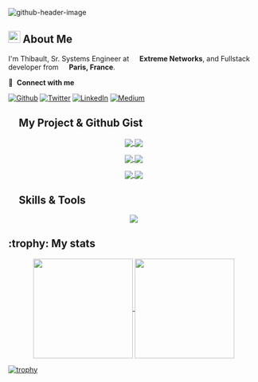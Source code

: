 ![github-header-image](https://github.com/user-attachments/assets/b931549c-03a6-40d7-abdd-a77e9623c486)

<h2><img src="https://github.com/user-attachments/assets/2a9b9fce-1c56-4a27-8635-407dbf8804be" width=24px> About Me</h2>

<p>
  I'm Thibault, Sr. Systems Engineer at <img src="https://github.com/user-attachments/assets/8f5e3c9f-34d1-41ac-8c28-7b8c7052a24a" width="13"/> <b>Extreme Networks</b>, and Fullstack developer from <img src="https://cdn-icons-png.flaticon.com/512/197/197560.png" width="13"/> <b>Paris, France</b>.
</p>

🔗 &nbsp;**Connect with me**
<p align="left">
  <a href="https://github.com/tchevalleraud" target="_blank"><img alt="Github" src="https://img.shields.io/badge/GitHub-%2312100E.svg?&style=for-the-badge&logo=Github&logoColor=white" /></a>
  <a href="https://twitter.com/tchib28" target="_blank"><img alt="Twitter" src="https://img.shields.io/badge/twitter-%231DA1F2.svg?&style=for-the-badge&logo=twitter&logoColor=white" /></a>
  <a href="https://www.linkedin.com/in/thibault-chevalleraud" target="_blank"><img alt="LinkedIn" src="https://img.shields.io/badge/linkedin-%230077B5.svg?&style=for-the-badge&logo=linkedin&logoColor=white" /></a>
  <a href="https://medium.com/@thibault.chevalleraud" target="_blank"><img alt="Medium" src="https://img.shields.io/badge/medium-%2312100E.svg?&style=for-the-badge&logo=medium&logoColor=white" />
</a>

<h2><img src="https://github.com/user-attachments/assets/40383f6f-dc9e-434e-bbdf-211cf84dd1a8" width=16px> My Project & Github Gist</h2>

<p align="center">
  <a href="https://github.com/tchevalleraud/extremenetworks-api-xiqse">
    <img align="center" src="https://github-readme-stats.vercel.app/api/pin/?username=tchevalleraud&repo=extremenetworks-api-xiqse" />
  </a>
  <a href="https://github.com/tchevalleraud/how-to-extremenetworks">
    <img align="center" src="https://github-readme-stats.vercel.app/api/pin/?username=tchevalleraud&repo=how-to-extremenetworks" />
  </a>
</p>

<p align="center">
  <a href="https://github.com/tchevalleraud/ansible_collections.extreme.xiqse">
    <img align="center" src="https://github-readme-stats.vercel.app/api/pin/?username=tchevalleraud&repo=ansible_collections.extreme.xiqse" />
  </a>
  <a href="https://github.com/tchevalleraud/ansible_collections.extreme.voss">
    <img align="center" src="https://github-readme-stats.vercel.app/api/pin/?username=tchevalleraud&repo=ansible_collections.extreme.voss" />
  </a>
</p>

<p align="center">
  <a href="https://gist.github.com/tchevalleraud/93a85ea7788d0a2e5e6294558b8a7ca4">
    <img align="center" src="https://github-readme-stats.vercel.app/api/gist?id=93a85ea7788d0a2e5e6294558b8a7ca4" />
  </a>
  <a href="https://gist.github.com/tchevalleraud/dab0244165c3a42702fe07377f5035f9">
    <img align="center" src="https://github-readme-stats.vercel.app/api/gist?id=dab0244165c3a42702fe07377f5035f9" />
  </a>
</p>


<h2><img src="https://media2.giphy.com/media/QssGEmpkyEOhBCb7e1/giphy.gif" width=16px> Skills & Tools</h2>

<p align="center">
  <a href="https://skillicons.dev">
    <img src="https://skillicons.dev/icons?i=angular,ansible,azure,bootstrap,css,docker,git,github,githubactions,grafana,html,js,jquery,latex,linux,mongodb,mysql,nginx,php,phpstorm,pug,pycharm,py,regex,sass,symfony" />
  </a>
</p>

<h2>:trophy: My stats</h2>

<p align="center">
  <a href="https://github.com/tchevalleraud/">
    <img height=200 align="center" src="https://github-readme-stats.vercel.app/api?username=tchevalleraud" />
  </a>
  <a href="https://github.com/tchevalleraud/">
    <img height=200 align="center" src="https://github-readme-stats.vercel.app/api/top-langs?username=tchevalleraud&layout=compact&langs_count=8&card_width=320" />
  </a>
</p>

[![trophy](https://github-profile-trophy.vercel.app/?username=tchevalleraud&column=8&margin-w=15&margin-h=15&row=1)](https://github.com/tchevalleraud/github-profile-trophy)
